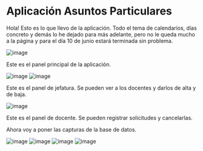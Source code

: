 # Aplicación Asuntos Particulares

Hola! Esto es lo que llevo de la aplicación. Todo el tema de calendarios, días concreto y demás lo he dejado para más adelante, pero no le queda mucho a la página y para el día 10 de junio estará terminada sin problema.

![image](https://github.com/user-attachments/assets/463aa7cb-d770-4371-a0ba-5bcc4a688a4f)

Este es el panel principal de la aplicación.

![image](https://github.com/user-attachments/assets/33317442-4f28-48d0-9569-2dd35cbf0353)
![image](https://github.com/user-attachments/assets/6c411089-4eb6-4e58-b880-1c80fffd1145)


Este es el panel de jefatura. Se pueden ver a los docentes y darlos de alta y de baja.

![image](https://github.com/user-attachments/assets/0fc43bab-8b23-4da6-8cb9-cb63ce2b307a)

Este es el panel de docente. Se pueden registrar solicitudes y cancelarlas.


Ahora voy a poner las capturas de la base de datos.

![image](https://github.com/user-attachments/assets/e59d38ef-9062-4b2f-97fb-ddf0ad0698c1)
![image](https://github.com/user-attachments/assets/cbb3b35a-0fd9-4954-a605-21399615c10c)
![image](https://github.com/user-attachments/assets/8eabd5ef-765e-4819-90db-a19140a3ecc4)
![image](https://github.com/user-attachments/assets/48cc89a2-fe17-46aa-82c9-3464c58e3ebf)
